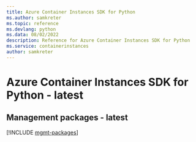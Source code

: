 ```yaml
---
title: Azure Container Instances SDK for Python
ms.author: samkreter
ms.topic: reference
ms.devlang: python
ms.data: 08/02/2022
description: Reference for Azure Container Instances SDK for Python
ms.service: containerinstances
author: samkreter
---
```

# Azure Container Instances SDK for Python - latest

## Management packages - latest
[!INCLUDE [mgmt-packages](container-instances-mgmt-index.md)]